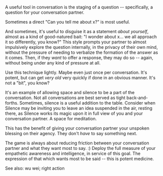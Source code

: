 A useful tool in conversation is the staging of a question -- specifically, a question for your conversation partner.

Sometimes a direct "Can you tell me about x?" is most useful.

And sometimes, it's useful to disguise it as a statement *about yourself*, almost as a kind of good-natured bait: "I wonder about x... we all approach it so differently, you know?" This style prompts your partner to almost impulsively explore the question internally, in the privacy of their own mind, without the pressure of needing to verbalize the formation of the answer as it comes. Then, if they *want* to offer a response, they may do so -- again, without being under any kind of pressure at all.

Use this technique lightly. Maybe even just once per conversation. It's potent, but can get *very old* very quickly if done in an obvious manner. It's not a "bit", you know?

It's an example of allowing space and silence to be a part of the conversation. Not all conversations are best served as tight back-and-forths.
Sometimes, silence is a useful addition to the table. Consider when Silence may be inviting you to leave an idea suspended in the air, resting there, as Silence works its magic upon it in full view of you and your conversation partner. A space for meditation.

This has the benefit of giving your conversation partner your unspoken blessing on their agency. They don't *have* to say something next.

The game is always about reducing friction between your conversation partner and what they want most to say. :) Deploy the full measure of your empathetic awareness and intelligence, in service of this goal. The expression of that which wants most to be said -- this is potent medicine.

See also: wu wei; right action
